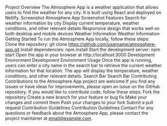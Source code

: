 Project Overview
The Atmosphere App is a weather application that allows users to find the weather for any city. It is built using React and deployed on Netlify.
Screenshot
Atmosphere App Screenshot
Features
Search for weather information by city
Display current temperature, weather conditions, and other relevant details
Responsive design that works well on both desktop and mobile devices
Weather Information
Weather Information
Getting Started
To run the Atmosphere App locally, follow these steps:
Clone the repository: git clone https://github.com/username/atmosphere-app.git
Install dependencies: npm install
Start the development server: npm start
Open the app in your browser at http://localhost:3000
Development Environment
Development Environment
Usage
Once the app is running, users can enter a city name in the search bar to retrieve the current weather information for that location. The app will display the temperature, weather conditions, and other relevant details.
Search Bar
Search Bar
Contributing
Contributions to the Atmosphere App project are welcome If you find any issues or have ideas for improvements, please open an issue on the GitHub repository. If you would like to contribute code, follow these steps:
Fork the repository
Create a new branch for your feature or bug fix
Make your changes and commit them
Push your changes to your fork
Submit a pull request
Contribution Guidelines
Contribution Guidelines
Contact
For any questions or feedback about the Atmosphere App, please contact the project maintainer at email@example.com.
